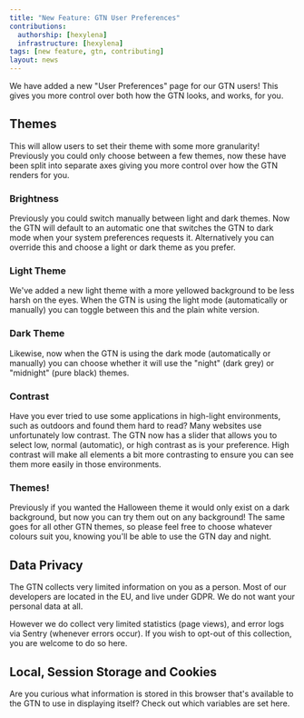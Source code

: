 ```yaml
---
title: "New Feature: GTN User Preferences"
contributions:
  authorship: [hexylena]
  infrastructure: [hexylena]
tags: [new feature, gtn, contributing]
layout: news
---
```


We have added a new "User Preferences" page for our GTN users! This gives you more control over both how the GTN looks, and works, for you.

## Themes

This will allow users to set their theme with some more granularity! Previously
you could only choose between a few themes, now these have been split into
separate axes giving you more control over how the GTN renders for you.

### Brightness

Previously you could switch manually between light and dark themes. Now the GTN
will default to an automatic one that switches the GTN to dark mode when your
system preferences requests it.
Alternatively you can override this and choose a light or dark theme as you prefer.

### Light Theme

We've added a new light theme with a more yellowed background to be less harsh
on the eyes. When the GTN is using the light mode (automatically or manually)
you can toggle between this and the plain white version.

### Dark Theme

Likewise, now when the GTN is using the dark mode (automatically or manually)
you can choose whether it will use the "night" (dark grey) or "midnight" (pure black) themes.

### Contrast

Have you ever tried to use some applications in high-light environments, such
as outdoors and found them hard to read? Many websites use unfortunately low
contrast. The GTN now has a slider that allows you to select low, normal
(automatic), or high contrast as is your preference. High contrast will make
all elements a bit more contrasting to ensure you can see them more easily in
those environments.

### Themes!

Previously if you wanted the Halloween theme it would only exist on a dark
background, but now you can try them out on any background! The same goes for
all other GTN themes, so please feel free to choose whatever colours suit you,
knowing you'll be able to use the GTN day and night.

## Data Privacy

The GTN collects very limited information on you as a person. Most of our
developers are located in the EU, and live under GDPR. We do not want your personal data at all.

However we do collect very limited statistics (page views), and error logs via
Sentry (whenever errors occur). If you wish to opt-out of this collection, you
are welcome to do so here.

## Local, Session Storage and Cookies

Are you curious what information is stored in this browser that's available to
the GTN to use in displaying itself? Check out which variables are set here.
